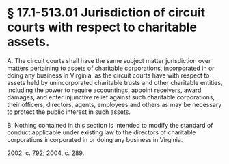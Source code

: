 # § 17.1-513.01 Jurisdiction of circuit courts with respect to charitable assets.

<p>A. The circuit courts shall have the same subject matter jurisdiction over matters pertaining to assets of charitable corporations, incorporated in or doing any business in Virginia, as the circuit courts have with respect to assets held by unincorporated charitable trusts and other charitable entities, including the power to require accountings, appoint receivers, award damages, and enter injunctive relief against such charitable corporations, their officers, directors, agents, employees and others as may be necessary to protect the public interest in such assets.</p><p>B. Nothing contained in this section is intended to modify the standard of conduct applicable under existing law to the directors of charitable corporations incorporated in or doing any business in Virginia.</p><p>2002, c. <a href='http://lis.virginia.gov/cgi-bin/legp604.exe?021+ful+CHAP0792'>792</a>; 2004, c. <a href='http://lis.virginia.gov/cgi-bin/legp604.exe?041+ful+CHAP0289'>289</a>.</p>